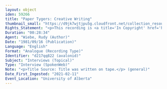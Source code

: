 ```yaml
---
layout: object
iden: 59266
title: "Paper Tygers: Creative Writing"
thumbnail_small: "https://d9jk7wjtjpu5g.cloudfront.net/collection_resource_files/thumbnails/000/134/079/small/audio-default.png?1640842446"
Rights_Statement: "<p>This recording is <a title='In Copyright' href='https://rightsstatements.org/page/InC/1.0/?language=en'>In Copyright</a> and is made available for non-commercial research and educational purposes, with permission from the rights holder(s). The University of Alberta wishes to hear from any copyright owner, or their representative, who believes that this recording has been used without authorization. Please contact <a title='erahelp@ualberta.ca' href='mailto:erahelp@ualberta.ca'>erahelp@ualberta.ca</a>. You may display/perform this material for non-commercial research or teaching purposes. For all other reproduction, performance or distribution uses, please contact the copyright holders</p>"
Duration: "00:28:34"
Agent: "Wiebe, Rudy (Author)"
Date: "1981/09/16 (Publication)"
Language: "English"
Format: "Analogue (Recording Type)"
Identifier: "d217qq822 (avalonid)"
Subject: "Interviews (Topical)"
Type: "Interview (SpokenWeb)"
Note: "<p>Title Source: Title was written on tape.</p> (general)"
Date_First_Ingested: "2021-02-11"
Event_Location: "University of Alberta"
---
```


